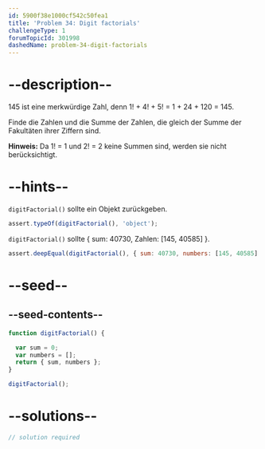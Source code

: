 ```yaml
---
id: 5900f38e1000cf542c50fea1
title: 'Problem 34: Digit factorials'
challengeType: 1
forumTopicId: 301998
dashedName: problem-34-digit-factorials
---
```


# --description--

145 ist eine merkwürdige Zahl, denn 1! + 4! + 5! = 1 + 24 + 120 = 145.

Finde die Zahlen und die Summe der Zahlen, die gleich der Summe der Fakultäten ihrer Ziffern sind.

**Hinweis:** Da 1! = 1 und 2! = 2 keine Summen sind, werden sie nicht berücksichtigt.

# --hints--

`digitFactorial()` sollte ein Objekt zurückgeben.

```js
assert.typeOf(digitFactorial(), 'object');
```

`digitFactorial()` sollte { sum: 40730, Zahlen: [145, 40585] }.

```js
assert.deepEqual(digitFactorial(), { sum: 40730, numbers: [145, 40585] });
```

# --seed--

## --seed-contents--

```js
function digitFactorial() {

  var sum = 0;
  var numbers = [];
  return { sum, numbers };
}

digitFactorial();
```

# --solutions--

```js
// solution required
```
